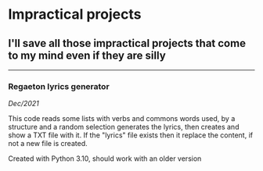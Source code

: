 # Impractical projects
## I'll save all those impractical projects that come to my mind even if they are silly

---
### Regaeton lyrics generator  
*Dec/2021*
  
This code reads some lists with verbs and commons words used, by a structure and a random selection generates the lyrics, then creates and show a TXT file with it. If the "lyrics" file exists then it replace the content, if not a new file is created.
  
Created with Python 3.10, should work with an older version
